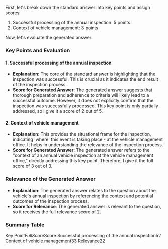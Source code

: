 First, let's break down the standard answer into key points and assign scores:

1. Successful processing of the annual inspection: 5 points
2. Context of vehicle management: 3 points

Now, let's evaluate the generated answer:

### Key Points and Evaluation

#### 1. Successful processing of the annual inspection
- **Explanation**: The core of the standard answer is highlighting that the inspection was successful. This is crucial as it indicates the end result of the inspection process.
- **Score for Generated Answer**: The generated answer suggests that thorough preparation and adherence to criteria will likely lead to a successful outcome. However, it does not explicitly confirm that the inspection was successfully processed. This key point is only partially addressed, so I give it a score of 2 out of 5.

#### 2. Context of vehicle management
- **Explanation**: This provides the situational frame for the inspection, indicating 'where' this event is taking place - at the vehicle management office. It helps in understanding the relevance of the inspection process.
- **Score for Generated Answer**: The generated answer refers to the "context of an annual vehicle inspection at the vehicle management office," directly addressing this key point. Therefore, I give it the full score of 3 out of 3.

### Relevance of the Generated Answer
- **Explanation**: The generated answer relates to the question about the vehicle's annual inspection by referencing the context and potential outcomes of the inspection process.
- **Score for Relevance**: The generated answer is relevant to the question, so it receives the full relevance score of 2.

### Summary Table

<table>

Key Point$Full Score$Score
Successful processing of the annual inspection$5$2
Context of vehicle management$3$3
Relevance$2$2

</table>